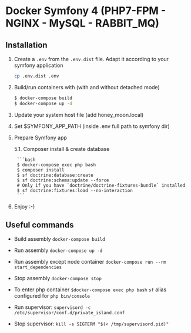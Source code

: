 # Docker Symfony 4 (PHP7-FPM - NGINX - MySQL - RABBIT_MQ)


## Installation

1. Create a `.env` from the `.env.dist` file. Adapt it according to your symfony application

    ```bash
    cp .env.dist .env
    ```

2. Build/run containers with (with and without detached mode)

    ```bash
    $ docker-compose build
    $ docker-compose up -d
    ```
3. Update your system host file (add honey_moon.local)

4. Set $SYMFONY_APP_PATH (inside .env full path to symfony dir)

5. Prepare Symfony app
    
    5.1. Composer install & create database

        ```bash
        $ docker-compose exec php bash
        $ composer install
        $ sf doctrine:database:create
        $ sf doctrine:schema:update --force
        # Only if you have `doctrine/doctrine-fixtures-bundle` installed
        $ sf doctrine:fixtures:load --no-interaction
        ```

6. Enjoy :-)

## Useful commands

* Build assembly `docker-compose build`

* Run assembly `docker-compose up -d`

* Run assembly except node container `docker-compose run --rm start_dependencies`

* Stop assembly `docker-compose stop`

* To enter php container `$docker-compose exec php bash` `sf` alias configured for `php bin/console`

* Run supervisor: `supervisord -c /etc/supervisor/conf.d/private_island.conf `

* Stop supervisor: `kill -s SIGTERM "$(< /tmp/supervisord.pid)"`
